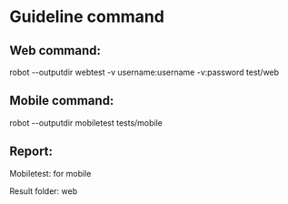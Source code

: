 # Guideline command
## Web command:

robot --outputdir webtest -v username:username -v:password  test/web

## Mobile command:

robot --outputdir mobiletest tests/mobile

## Report:

Mobiletest: for mobile

Result folder: web


